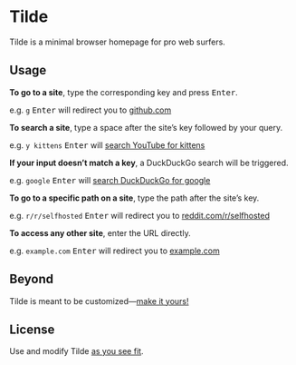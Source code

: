 # Tilde

Tilde is a minimal browser homepage for pro web surfers.

## Usage

**To go to a site**, type the corresponding key and press <kbd>Enter</kbd>.

e.g. `g` <kbd>Enter</kbd> will redirect you to
[github.com](https://github.com)

**To search a site**, type a space after the site&rsquo;s key followed by your
query.

e.g. `y kittens` <kbd>Enter</kbd> will
[search YouTube for kittens](https://www.youtube.com/results?search_query=kittens)

**If your input doesn&rsquo;t match a key**, a DuckDuckGo search will be
triggered.

e.g. `google` <kbd>Enter</kbd> will
[search DuckDuckGo for google](https://duckduckgo.com/?q=google)

**To go to a specific path on a site**, type the path after the site&rsquo;s
key.

e.g. `r/r/selfhosted` <kbd>Enter</kbd> will redirect you to
[reddit.com/r/selfhosted](https://www.reddit.com/r/selfhosted)

**To access any other site**, enter the URL directly.

e.g. `example.com` <kbd>Enter</kbd> will redirect you to
[example.com](https://example.com)

## Beyond

Tilde is meant to be customized&mdash;[make it yours!](index.html)

## License

Use and modify Tilde [as you see fit](UNLICENSE).
